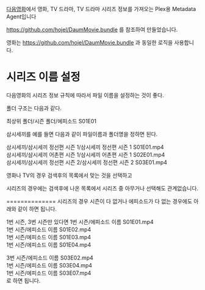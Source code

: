 [다음영화](http://movie.daum.net)에서 영화, TV 드라마, TV 드라마 시리즈 정보를 가져오는 Plex용 Metadata Agent입니다


https://github.com/hojel/DaumMovie.bundle 를 참조하여 만들었습니다.

영화는 https://github.com/hojel/DaumMovie.bundle 과 동일한 로직을 사용합니다.

시리즈 이름 설정
==============
다음영화의 시리즈 정보 규칙에 따라서 파일 이름을 설정하는 것이 좋다.

폴더 구조는 다음과 같다.

최상위 폴더/시즌 폴더/에피소드 S01E01

삼시세끼를 예를 들면 다음과 같이 파일이름과 폴더명을 정하면 된다.

삼시세끼/삼시세끼 정선편 시즌 1/삼시세끼 정선편 시즌 1 S01E01.mp4  
삼시세끼/삼시세끼 어촌편 시즌 1/삼시세끼 어촌편 시즌 1 S02E01.mp4  
삼시세끼/삼시세끼 정선편 시즌 2/삼시세끼 정선편 시즌 2 S03E01.mp4  


영화나 TV의 경우 검색후의 목록에서 맞는 것을 선택하고

시리즈의 경우에는 검색후에 나온 목록에서 시리즈 중 아무거나 선택해도 관계없습니다.

==============
시리즈의 경우 시즌이 다 없거나 에피소드가 다 없는 경우에도 아래와 같이 하면 됩니다.

1번 시즌, 3번 시즌만 있다면
1번 시즌/에피소드 이름 S01E01.mp4  
1번 시즌/에피소드 이름 S01E02.mp4  
1번 시즌/에피소드 이름 S01E03.mp4  
1번 시즌/에피소드 이름 S01E04.mp4  

3번 시즌/에피소드 이름 S03E02.mp4  
1번 시즌/에피소드 이름 S03E04.mp4  
1번 시즌/에피소드 이름 S03E07.mp4  
로 하면 됩니다.
